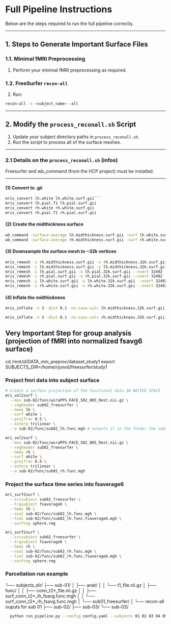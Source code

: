# Full Pipeline Instructions

Below are the steps required to run the full pipeline correctly.

---
## 1. Steps to Generate Important Surface Files

### 1.1. Minimal fMRI Preprocessing
1. Perform your minimal fMRI preprocessing as required.

### 1.2. FreeSurfer `recon-all`
2. Run:
  ```bash
  recon-all -s <subject_name> -all
  ```
---

## 2. Modify the `process_reconall.sh` Script

1. Update your subject directory paths in `process_reconall.sh`.  
2. Run the script to process all of the surface meshes.

---

### 2.1 Details on the `process_reconall.sh` (infos) 
Freesurfer and wb_command (from the HCP project) must be installed.

---
#### (1) Convert to .gii

```bash
mris_convert lh.white lh.white.surf.gii```
mris_convert lh.pial.T1 lh.pial.surf.gii
mris_convert rh.white rh.white.surf.gii
mris_convert rh.pial.T1 rh.pial.surf.gii
```

#### (2) Create the midthickness surface
```bash
wb_command -surface-average lh.midthickness.surf.gii -surf lh.white.surf.gii -surf lh.pial.surf.gii
wb_command -surface-average rh.midthickness.surf.gii -surf rh.white.surf.gii -surf rh.pial.surf.gii
```

#### (3) Downsample the surface mesh to ~32k vertices
```bash
mris_remesh -i rh.midthickness.surf.gii -o rh.midthickness.32k.surf.gii --nvert 32492
mris_remesh -i lh.midthickness.surf.gii -o lh.midthickness.32k.surf.gii --nvert 32492
mris_remesh -i lh.pial.surf.gii -o lh.pial.32k.surf.gii --nvert 32492
mris_remesh -i rh.pial.surf.gii -o rh.pial.32k.surf.gii --nvert 32492
mris_remesh -i lh.white.surf.gii -o lh.white.32k.surf.gii --nvert 32492
mris_remesh -i rh.white.surf.gii -o rh.white.32k.surf.gii --nvert 32492
```


#### (4) Inflate the midthickness
```bash
mris_inflate -n 3 -dist 0.1 -no-save-sulc lh.midthickness.32k.surf.gii lh.midthickness.inflated.32k.surf.gii

```

```bash
mris_inflate -n 3 -dist 0.1 -no-save-sulc rh.midthickness.32k.surf.gii rh.midthickness.inflated.32k.surf.gii
```


## Very Important Step for group analysis (projection of fMRI into normalized fsavg6 surface)
cd /mnt/d/DATA_min_preproc/dataset_study1
export SUBJECTS_DIR=/home/rjunod/freesurfer/study1

### Project fmri data into subject surface 
```bash
# Create a surface projection of the functional data IN NATIVE SPACE
mri_vol2surf \
  --mov sub-02/func/wsraPPS-FACE_S02_005_Rest.nii.gz \
  --regheader sub02_freesurfer \
  --hemi lh \
  --surf white \
  --projfrac 0.5 \
  --interp trilinear \
  --o sub-02/func/sub02_lh.func.mgh # outputs it in the folder the command has benn executed

mri_vol2surf \
  --mov sub-02/func/wsraPPS-FACE_S02_005_Rest.nii.gz \
  --regheader sub02_freesurfer \
  --hemi rh \
  --surf white \
  --projfrac 0.5 \
  --interp trilinear \
  --o sub-02/func/sub02_rh.func.mgh
```

### Project the surface time series into fsaverage6

```bash
mri_surf2surf \
  --srcsubject sub02_freesurfer \
  --trgsubject fsaverage6 \
  --hemi lh \
  --sval sub-02/func/sub02_lh.func.mgh \
  --tval sub-02/func/sub02_lh.func.fsaverage6.mgh \
  --surfreg sphere.reg

mri_surf2surf \
  --srcsubject sub02_freesurfer \
  --trgsubject fsaverage6 \
  --hemi rh \
  --sval sub-02/func/sub02_rh.func.mgh \
  --tval sub-02/func/sub02_rh.func.fsaverage6.mgh \
  --surfreg sphere.reg
```

### Parcellation run example


└── subjects_dir/
    ├── sub-01/
    │   ├── anat/
    │   │   └── t1_file.nii.gz
    │   ├── func/
    │   │   ├── conn_t2*_file.nii.gz
    │   │   ├── surf_conn_t2*_lh_fsavg.func.mgh
    │   │   └── surf_conn_t2*_rh_fsavg.func.mgh
    │   └── sub01_freesurfer/
    │       └── recon-all ouputs for sub 01
    ├── sub-02/
    ├── sub-03/
    └── sub-03/

```bash
  python run_pipeline.py --config config.yaml --subjects 01 02 03 04 05
```